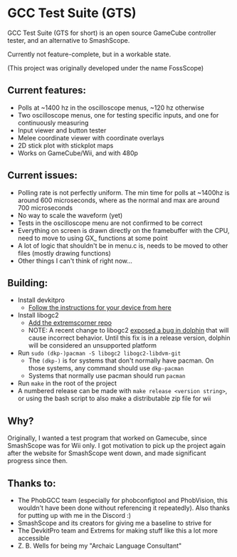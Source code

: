 # GCC Test Suite (GTS)

GCC Test Suite (GTS for short) is an open source GameCube controller tester, and an alternative to SmashScope.

Currently not feature-complete, but in a workable state.

(This project was originally developed under the name FossScope)
## Current features:
- Polls at ~1400 hz in the oscilloscope menus, ~120 hz otherwise
- Two oscilloscope menus, one for testing specific inputs, and one for continuously measuring
- Input viewer and button tester
- Melee coordinate viewer with coordinate overlays
- 2D stick plot with stickplot maps
- Works on GameCube/Wii, and with 480p

## Current issues:
- Polling rate is not perfectly uniform. The min time for polls at ~1400hz is around 600 microseconds,
where as the normal and max are around 700 microseconds
- No way to scale the waveform (yet)
- Tests in the oscilloscope menu are not confirmed to be correct
- Everything on screen is drawn directly on the framebuffer with the CPU, need to move to using GX_ 
functions at some point
- A lot of logic that shouldn't be in menu.c is, needs to be moved to other files (mostly drawing functions)
- Other things I can't think of right now...

## Building:
- Install devkitpro
  - [Follow the instructions for your device from here](https://devkitpro.org/wiki/devkitPro_pacman)
- Install libogc2
  - [Add the extremscorner repo](https://github.com/extremscorner/pacman-packages#readme)
  - NOTE: A recent change to libogc2 [exposed a bug in dolphin](https://github.com/dolphin-emu/dolphin/pull/13650) that 
will cause incorrect behavior. Until this fix is in a release version, dolphin will be
considered an unsupported platform
- Run ```sudo (dkp-)pacman -S libogc2 libogc2-libdvm-git```
  - The ```(dkp-)``` is for systems that don't normally have pacman. On those systems, any command should use
```dkp-pacman```
  - Systems that normally use pacman should run ```pacman```
- Run ```make``` in the root of the project
- A numbered release can be made with ```make release <version string>```, or using the bash script to also make
a distributable zip file for wii

## Why?
Originally, I wanted a test program that worked on Gamecube, since SmashScope was for Wii only. I got motivation to
pick up the project again after the website for SmashScope went down, and made significant progress since then. 

## Thanks to:
- The PhobGCC team (especially for phobconfigtool and PhobVision, this wouldn't have been done without referencing
it repeatedly). Also thanks for putting up with me in the Discord :)
- SmashScope and its creators for giving me a baseline to strive for
- The DevkitPro team and Extrems for making stuff like this a lot more accessible
- Z. B. Wells for being my "Archaic Language Consultant"

